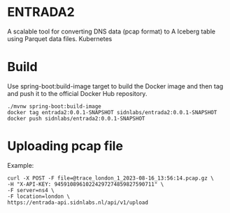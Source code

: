 # ENTRADA2

A scalable tool for converting DNS data (pcap format) to A Iceberg table using Parquet data files. 
Kubernetes 

# Build

Use spring-boot:build-image target to build the Docker image and then tag and push it to the official Docker Hub repository.

```
./mvnw spring-boot:build-image
docker tag entrada2:0.0.1-SNAPSHOT sidnlabs/entrada2:0.0.1-SNAPSHOT
docker push sidnlabs/entrada2:0.0.1-SNAPSHOT
```



# Uploading pcap file

Example:  
```
curl -X POST -F file=@trace_london_1_2023-08-16_13:56:14.pcap.gz \
-H "X-API-KEY: 94591089610224297274859827590711" \
-F server=ns4 \
-F location=london \
https://entrada-api.sidnlabs.nl/api/v1/upload
```


